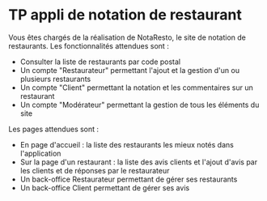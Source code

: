 # TP appli de notation de restaurant

Vous êtes chargés de la réalisation de NotaResto, le site de notation de restaurants. Les fonctionnalités attendues sont :

- Consulter la liste de restaurants par code postal
- Un compte "Restaurateur" permettant l'ajout et la gestion d'un ou plusieurs restaurants
- Un compte "Client" permettant la notation et les commentaires sur un restaurant
- Un compte "Modérateur" permettant la gestion de tous les éléments du site

Les pages attendues sont :

- En page d'accueil : la liste des restaurants les mieux notés dans l'application
- Sur la page d'un restaurant : la liste des avis clients et l'ajout d'avis par les clients et de réponses par le restaurateur
- Un back-office Restaurateur permettant de gérer ses restaurants
- Un back-office Client permettant de gérer ses avis

